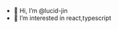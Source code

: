 - 👋 Hi, I’m @lucid-jin
- 👀 I’m interested in react,typescript



<!---
lucid-jin/lucid-jin is a ✨ special ✨ repository because its `README.md` (this file) appears on your GitHub profile.
You can click the Preview link to take a look at your changes.
--->
